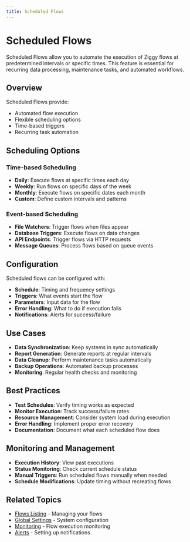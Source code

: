 ```yaml
---
title: Scheduled Flows
---
```


# Scheduled Flows

Scheduled Flows allow you to automate the execution of Ziggy flows at predetermined intervals or specific times. This feature is essential for recurring data processing, maintenance tasks, and automated workflows.

## Overview

Scheduled Flows provide:
- Automated flow execution
- Flexible scheduling options
- Time-based triggers
- Recurring task automation

## Scheduling Options

### Time-based Scheduling
- **Daily**: Execute flows at specific times each day
- **Weekly**: Run flows on specific days of the week
- **Monthly**: Execute flows on specific dates each month
- **Custom**: Define custom intervals and patterns

### Event-based Scheduling
- **File Watchers**: Trigger flows when files appear
- **Database Triggers**: Execute flows on data changes
- **API Endpoints**: Trigger flows via HTTP requests
- **Message Queues**: Process flows based on queue events

## Configuration

Scheduled flows can be configured with:
- **Schedule**: Timing and frequency settings
- **Triggers**: What events start the flow
- **Parameters**: Input data for the flow
- **Error Handling**: What to do if execution fails
- **Notifications**: Alerts for success/failure

## Use Cases

- **Data Synchronization**: Keep systems in sync automatically
- **Report Generation**: Generate reports at regular intervals
- **Data Cleanup**: Perform maintenance tasks automatically
- **Backup Operations**: Automated backup processes
- **Monitoring**: Regular health checks and monitoring

## Best Practices

- **Test Schedules**: Verify timing works as expected
- **Monitor Execution**: Track success/failure rates
- **Resource Management**: Consider system load during execution
- **Error Handling**: Implement proper error recovery
- **Documentation**: Document what each scheduled flow does

## Monitoring and Management

- **Execution History**: View past executions
- **Status Monitoring**: Check current schedule status
- **Manual Triggers**: Run scheduled flows manually when needed
- **Schedule Modifications**: Update timing without recreating flows

## Related Topics

- [Flows Listing](/editor/Flows-listing) - Managing your flows
- [Global Settings](/global-settings/Global-Settings) - System configuration
- [Monitoring](/monitoring/Monitoring) - Flow execution monitoring
- [Alerts](/alerts/Alerts) - Setting up notifications
